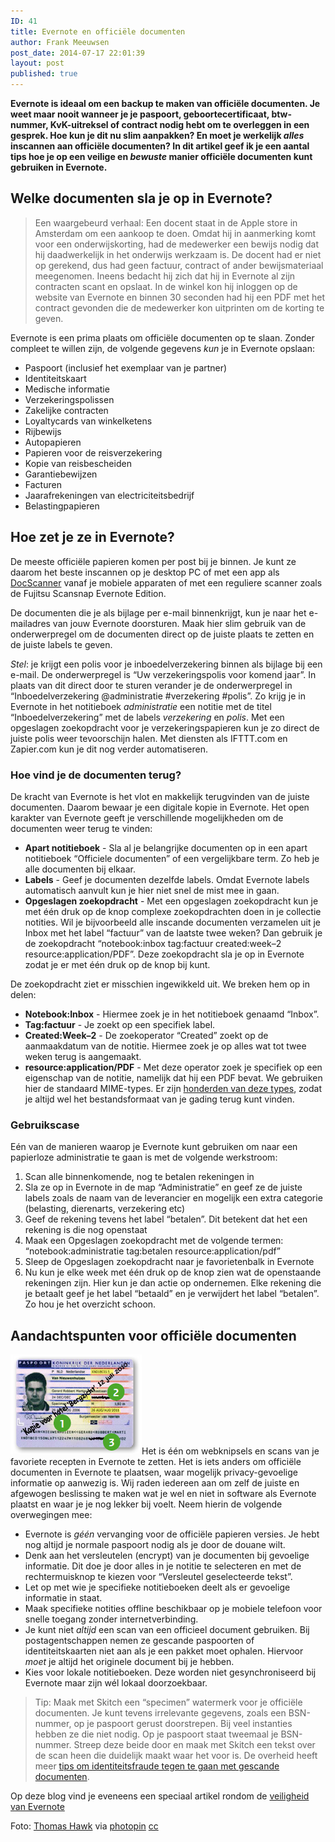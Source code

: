 ```yaml
---
ID: 41
title: Evernote en officiële documenten
author: Frank Meeuwsen
post_date: 2014-07-17 22:01:39
layout: post
published: true
---
```

<strong>Evernote is ideaal om een backup te maken van officiële documenten. Je weet maar nooit wanneer je je paspoort, geboortecertificaat, btw-nummer, KvK-uitreksel of contract nodig hebt om te overleggen in een gesprek. Hoe kun je dit nu slim aanpakken? En moet je werkelijk <em>alles</em> inscannen aan officiële documenten? In dit artikel geef ik je een aantal tips hoe je op een veilige en <em>bewuste</em> manier officiële documenten kunt gebruiken in Evernote.</strong>

<!--more-->

<h2 id="welkedocumentenslajeopinevernote">Welke documenten sla je op in Evernote?</h2>

<blockquote>Een waargebeurd verhaal: Een docent staat in de Apple store in Amsterdam om een aankoop te doen. Omdat hij in aanmerking komt voor een onderwijskorting, had de medewerker een bewijs nodig dat hij daadwerkelijk in het onderwijs werkzaam is. De docent had er niet op gerekend, dus had geen factuur, contract of ander bewijsmateriaal meegenomen. Ineens bedacht hij zich dat hij in Evernote al zijn contracten scant en opslaat. In de winkel kon hij inloggen op de website van Evernote en binnen 30 seconden had hij een PDF met het contract gevonden die de medewerker kon uitprinten om de korting te geven.</blockquote>

Evernote is een prima plaats om officiële documenten op te slaan. Zonder compleet te willen zijn, de volgende gegevens <em>kun</em> je in Evernote opslaan:

<ul>
    <li>Paspoort (inclusief het exemplaar van je partner)</li>
    <li>Identiteitskaart</li>
    <li>Medische informatie</li>
    <li>Verzekeringspolissen</li>
    <li>Zakelijke contracten</li>
    <li>Loyaltycards van winkelketens</li>
    <li>Rijbewijs</li>
    <li>Autopapieren</li>
    <li>Papieren voor de reisverzekering</li>
    <li>Kopie van reisbescheiden</li>
    <li>Garantiebewijzen</li>
    <li>Facturen</li>
    <li>Jaarafrekeningen van electriciteitsbedrijf</li>
    <li>Belastingpapieren</li>
</ul>

<h2 id="hoezetjezeinevernote">Hoe zet je ze in Evernote?</h2>

De meeste officiële papieren komen per post bij je binnen. Je kunt ze daarom het beste inscannen op je desktop PC of met een app als <a href="http://clkuk.tradedoubler.com/click?p=24371&amp;a=2064103&amp;url=http%3A%2F%2Fitunes.apple.com%2Fnl%2Fapp%2Fdocscanner%2Fid312391317%3Fmt%3D8%26uo%3D4%26partnerId%3D2003">DocScanner</a> vanaf je mobiele apparaten of met een reguliere scanner zoals de Fujitsu Scansnap Evernote Edition.

De documenten die je als bijlage per e-mail binnenkrijgt, kun je naar het e-mailadres van jouw Evernote doorsturen. Maak hier slim gebruik van de onderwerpregel om de documenten direct op de juiste plaats te zetten en de juiste labels te geven.

<em>Stel</em>: je krijgt een polis voor je inboedelverzekering binnen als bijlage bij een e-mail. De onderwerpregel is “Uw verzekeringspolis voor komend jaar”. In plaats van dit direct door te sturen verander je de onderwerpregel in “Inboedelverzekering @administratie #verzekering #polis”.
Zo krijg je in Evernote in het notitieboek <em>administratie</em> een notitie met de titel “Inboedelverzekering” met de labels <em>verzekering</em> en <em>polis</em>. Met een opgeslagen zoekopdracht voor je verzekeringspapieren kun je zo direct de juiste polis weer tevoorschijn halen. Met diensten als IFTTT.com en Zapier.com kun je dit nog verder automatiseren.

<h3 id="hoevindjededocumententerug">Hoe vind je de documenten terug?</h3>

De kracht van Evernote is het vlot en makkelijk terugvinden van de juiste documenten. Daarom bewaar je een digitale kopie in Evernote. Het open karakter van Evernote geeft je verschillende mogelijkheden om de documenten weer terug te vinden:

<ul>
    <li><strong>Apart notitieboek</strong> - Sla al je belangrijke documenten op in een apart notitieboek “Officiele documenten” of een vergelijkbare term. Zo heb je alle documenten bij elkaar.</li>
    <li><strong>Labels</strong> - Geef je documenten dezelfde labels. Omdat Evernote labels automatisch aanvult kun je hier niet snel de mist mee in gaan.</li>
    <li><strong>Opgeslagen zoekopdracht</strong> - Met een opgeslagen zoekopdracht kun je met één druk op de knop complexe zoekopdrachten doen in je collectie notities. Wil je bijvoorbeeld alle inscande documenten verzamelen uit je Inbox met het label “factuur” van de laatste twee weken? Dan gebruik je de zoekopdracht “notebook:inbox tag:factuur created:week–2 resource:application/PDF”. Deze zoekopdracht sla je op in Evernote zodat je er met één druk op de knop bij kunt.</li>
</ul>

De zoekopdracht ziet er misschien ingewikkeld uit. We breken hem op in delen:

<ul>
    <li><strong>Notebook:Inbox</strong> - Hiermee zoek je in het notitieboek genaamd “Inbox”.</li>
    <li><strong>Tag:factuur</strong> - Je zoekt op een specifiek label.</li>
    <li><strong>Created:Week–2</strong> - De zoekoperator “Created” zoekt op de aanmaakdatum van de notitie. Hiermee zoek je op alles wat tot twee weken terug is aangemaakt.</li>
    <li><strong>resource:application/PDF</strong> - Met deze operator zoek je specifiek op een eigenschap van de notitie, namelijk dat hij een PDF bevat. We gebruiken hier de standaard MIME-types. Er zijn <a href="http://hul.harvard.edu/ois/systems/wax/wax-public-help/mimetypes.htm">honderden van deze types</a>, zodat je altijd wel het bestandsformaat van je gading terug kunt vinden.</li>
</ul>

<h3 id="gebruikscase">Gebruikscase</h3>

Eén van de manieren waarop je Evernote kunt gebruiken om naar een papierloze administratie te gaan is met de volgende werkstroom:

<ol>
    <li>Scan alle binnenkomende, nog te betalen rekeningen in</li>
    <li>Sla ze op in Evernote in de map “Administratie” en geef ze de juiste labels zoals de naam van de leverancier en mogelijk een extra categorie (belasting, dierenarts, verzekering etc)</li>
    <li>Geef de rekening tevens het label “betalen”. Dit betekent dat het een rekening is die nog openstaat</li>
    <li>Maak een Opgeslagen zoekopdracht met de volgende termen: “notebook:administratie tag:betalen resource:application/pdf”</li>
    <li>Sleep de Opgeslagen zoekopdracht naar je favorietenbalk in Evernote</li>
    <li>Nu kun je elke week met één druk op de knop zien wat de openstaande rekeningen zijn. Hier kun je dan actie op ondernemen. Elke rekening die je betaalt geef je het label “betaald” en je verwijdert het label “betalen”. Zo hou je het overzicht schoon.</li>
</ol>

<h2 id="aandachtspuntenvoorofficiëledocumenten">Aandachtspunten voor officiële documenten</h2>

<img class="alignleft size-full wp-image-43" src="/images/2014/07/306_Kopie_paspoort_hotel.png" alt="306_Kopie_paspoort_hotel" width="210" height="160" />Het is één om webknipsels en scans van je favoriete recepten in Evernote te zetten. Het is iets anders om officiële documenten in Evernote te plaatsen, waar mogelijk privacy-gevoelige informatie op aanwezig is. Wij raden iedereen aan om zelf de juiste en afgewogen beslissing te maken wat je wel en niet in software als Evernote plaatst en waar je je nog lekker bij voelt. Neem hierin de volgende overwegingen mee:

<ul>
    <li>Evernote is <em>géén</em> vervanging voor de officiële papieren versies. Je hebt nog altijd je normale paspoort nodig als je door de douane wilt.</li>
    <li>Denk aan het versleutelen (encrypt) van je documenten bij gevoelige informatie. Dit doe je door alles in je notitie te selecteren en met de rechtermuisknop te kiezen voor “Versleutel geselecteerde tekst”.</li>
    <li>Let op met wie je specifieke notitieboeken deelt als er gevoelige informatie in staat.</li>
    <li>Maak specifieke notities offline beschikbaar op je mobiele telefoon voor snelle toegang zonder internetverbinding.</li>
    <li>Je kunt niet <em>altijd</em> een scan van een officieel document gebruiken. Bij postagentschappen nemen ze gescande paspoorten of identiteitskaarten niet aan als je een pakket moet ophalen. Hiervoor <em>moet</em> je altijd het originele document bij je hebben.</li>
    <li>Kies voor lokale notitieboeken. Deze worden niet gesynchroniseerd bij Evernote maar zijn wél lokaal doorzoekbaar.</li>
</ul>

<blockquote>Tip: Maak met Skitch een “specimen” watermerk voor je officiële documenten. Je kunt tevens irrelevante gegevens, zoals een BSN-nummer, op je paspoort gerust doorstrepen. Bij veel instanties hebben ze die niet nodig. Op je paspoort staat tweemaal je BSN-nummer. Streep deze beide door en maak met Skitch een tekst over de scan heen die duidelijk maakt waar het voor is. De overheid heeft meer <a href="http://www.overheid.nl/identiteitsfraude">tips om identiteitsfraude tegen te gaan met gescande documenten</a>.</blockquote>

Op deze blog vind je eveneens een speciaal artikel rondom de <a title="Over de veiligheid van Evernote" href="http://allesonthouden.nl/de-veiligheid-van-evernote/">veiligheid van Evernote</a>

Foto: <a href="https://www.flickr.com/photos/thomashawk/12844489745/">Thomas Hawk</a> via <a href="http://photopin.com">photopin</a> <a href="http://creativecommons.org/licenses/by-nc/2.0/">cc</a>
